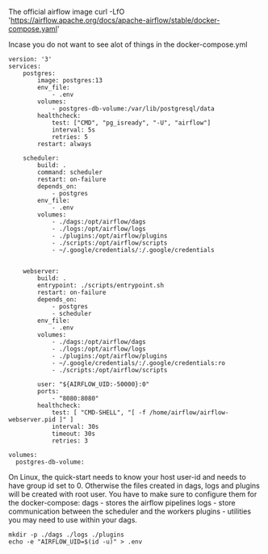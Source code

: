The official airflow image curl -LfO 'https://airflow.apache.org/docs/apache-airflow/stable/docker-compose.yaml'

Incase you do not want to see alot of things in the docker-compose.yml

```
version: '3'
services:
    postgres:
        image: postgres:13
        env_file:
            - .env
        volumes:
            - postgres-db-volume:/var/lib/postgresql/data
        healthcheck:
            test: ["CMD", "pg_isready", "-U", "airflow"]
            interval: 5s
            retries: 5
        restart: always

    scheduler:
        build: .
        command: scheduler
        restart: on-failure
        depends_on:
            - postgres
        env_file:
            - .env
        volumes:
            - ./dags:/opt/airflow/dags
            - ./logs:/opt/airflow/logs
            - ./plugins:/opt/airflow/plugins
            - ./scripts:/opt/airflow/scripts
            - ~/.google/credentials/:/.google/credentials


    webserver:
        build: .
        entrypoint: ./scripts/entrypoint.sh
        restart: on-failure
        depends_on:
            - postgres
            - scheduler
        env_file:
            - .env
        volumes:
            - ./dags:/opt/airflow/dags
            - ./logs:/opt/airflow/logs
            - ./plugins:/opt/airflow/plugins
            - ~/.google/credentials/:/.google/credentials:ro
            - ./scripts:/opt/airflow/scripts

        user: "${AIRFLOW_UID:-50000}:0"
        ports:
            - "8080:8080"
        healthcheck:
            test: [ "CMD-SHELL", "[ -f /home/airflow/airflow-webserver.pid ]" ]
            interval: 30s
            timeout: 30s
            retries: 3

volumes:
  postgres-db-volume:
```

On Linux, the quick-start needs to know your host user-id and needs to have group id set to 0. Otherwise the files created in dags, logs and plugins will be created with root user. You have to make sure to configure them for the docker-compose:
dags - stores the airflow pipelines
logs - store communication between the scheduler and the workers
plugins - utilities you may need to use within your dags.

```
mkdir -p ./dags ./logs ./plugins
echo -e "AIRFLOW_UID=$(id -u)" > .env
```

